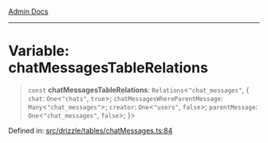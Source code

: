 [Admin Docs](/)

***

# Variable: chatMessagesTableRelations

> `const` **chatMessagesTableRelations**: `Relations`\<`"chat_messages"`, \{ `chat`: `One`\<`"chats"`, `true`\>; `chatMessagesWhereParentMessage`: `Many`\<`"chat_messages"`\>; `creator`: `One`\<`"users"`, `false`\>; `parentMessage`: `One`\<`"chat_messages"`, `false`\>; \}\>

Defined in: [src/drizzle/tables/chatMessages.ts:84](https://github.com/Sourya07/talawa-api/blob/4e4298c85a0d2c28affa824f2aab7ec32b5f3ac5/src/drizzle/tables/chatMessages.ts#L84)
